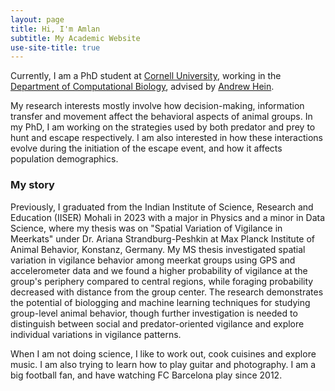 ```yaml
---
layout: page
title: Hi, I'm Amlan
subtitle: My Academic Website
use-site-title: true
---
```


Currently, I am a PhD student at [Cornell University](https://www.cornell.edu/), working in the [Department of Computational Biology](https://cals.cornell.edu/computational-biology), advised by [Andrew Hein](https://cals.cornell.edu/andrew-hein). 

My research interests mostly involve how decision-making, information transfer and movement affect the behavioral aspects of animal groups. In my PhD, I am working on the strategies used by both predator and prey to hunt and escape respectively. I am also interested in how these interactions evolve during the initiation of the escape event, and how it affects population demographics. 

### My story

Previously, I graduated from the Indian Institute of Science, Research and Education (IISER) Mohali in 2023 with a major in Physics and a minor in Data Science, where my thesis was on "Spatial Variation of Vigilance in Meerkats" under Dr. Ariana Strandburg-Peshkin at Max Planck Institute of Animal Behavior, Konstanz, Germany. My MS thesis investigated spatial variation in vigilance behavior among meerkat groups using GPS and accelerometer data and we found a higher probability of vigilance at the group's periphery compared to central regions, while foraging probability decreased with distance from the group center. The research demonstrates the potential of biologging and machine learning techniques for studying group-level animal behavior, though further investigation is needed to distinguish between social and predator-oriented vigilance and explore individual variations in vigilance patterns. 

When I am not doing science, I like to work out, cook cuisines and explore music. I am also trying to learn how to play guitar and photography. I am a big football fan, and have watching FC Barcelona play since 2012.
